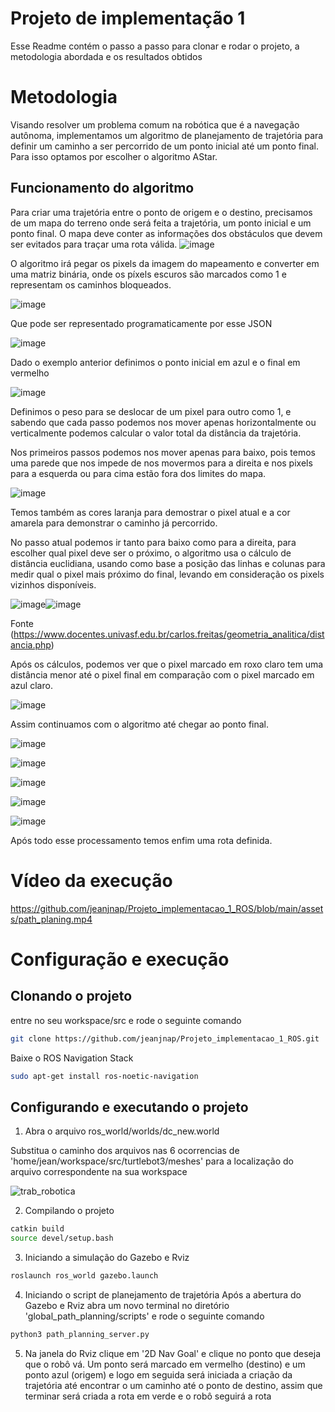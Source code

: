 # Projeto de implementação 1

Esse Readme contém o passo a passo para clonar e rodar o projeto, a metodologia abordada e os resultados obtidos

# Metodologia
Visando resolver um problema comum na robótica que é a navegação autônoma, implementamos um algoritmo de planejamento de trajetória para definir um caminho a ser percorrido de um ponto inicial até um ponto final. Para isso optamos por escolher o algoritmo AStar.

## Funcionamento do algoritmo

Para criar uma trajetória entre o ponto de origem e o destino, precisamos de um mapa do terreno onde será feita a trajetória, um ponto inicial e um ponto final. O mapa deve conter as informações dos obstáculos que devem ser evitados para traçar uma rota válida.
![image](https://github.com/jeanjnap/Projeto_implementacao_1_ROS/assets/26336215/fbc891ef-9844-44be-aa91-66ef7a2ba6de)

O algoritmo irá pegar os pixels da imagem do mapeamento e converter em uma matriz binária, onde os píxels escuros são marcados como 1 e representam os caminhos bloqueados.

![image](https://github.com/jeanjnap/Projeto_implementacao_1_ROS/assets/26336215/7d11d2b5-321a-475d-926c-d99dfcead0dc)

Que pode ser representado programaticamente por esse JSON

![image](https://github.com/jeanjnap/Projeto_implementacao_1_ROS/assets/26336215/06104b89-f185-4bd1-b03d-f5a0e22eb5fe)

Dado o exemplo anterior definimos o ponto inicial em azul e o final em vermelho

![image](https://github.com/jeanjnap/Projeto_implementacao_1_ROS/assets/26336215/8dd43ee6-a3ac-4bf4-8766-bcc9ba4ecb46)

Definimos o peso para se deslocar de um pixel para outro como 1, e sabendo que cada passo podemos nos mover apenas horizontalmente ou verticalmente podemos calcular o valor total da distância da trajetória.

Nos primeiros passos podemos nos mover apenas para baixo, pois temos uma parede que nos impede de nos movermos para a direita e nos pixels para a esquerda ou para cima estão fora dos limites do mapa.

![image](https://github.com/jeanjnap/Projeto_implementacao_1_ROS/assets/26336215/8e205405-d58c-4173-a5c0-40f01f4eff3a)

Temos também as cores laranja para demostrar o pixel atual e a cor amarela para demonstrar o caminho já percorrido.

No passo atual podemos ir tanto para baixo como para a direita, para escolher qual pixel deve ser o próximo, o algoritmo usa o cálculo de distância euclidiana, usando como base a posição das linhas e colunas para medir qual o pixel mais próximo do final, levando em consideração os pixels vizinhos disponíveis.

![image](https://github.com/jeanjnap/Projeto_implementacao_1_ROS/assets/26336215/1a4a60d1-f9e2-4da3-a683-c1199459b7d0)![image](https://github.com/jeanjnap/Projeto_implementacao_1_ROS/assets/26336215/ef4b2dc9-0947-4b27-a2e5-a42b124808b9)


Fonte (https://www.docentes.univasf.edu.br/carlos.freitas/geometria_analitica/distancia.php)

Após os cálculos, podemos ver que o pixel marcado em roxo claro tem uma distância menor até o pixel final em comparação com o pixel marcado em azul claro.

![image](https://github.com/jeanjnap/Projeto_implementacao_1_ROS/assets/26336215/71b47433-ad33-4dd0-8149-5c15d79f5a84)

Assim continuamos com o algoritmo até chegar ao ponto final.

![image](https://github.com/jeanjnap/Projeto_implementacao_1_ROS/assets/26336215/ade901ce-a922-4175-8de9-4b13068f77bf)

![image](https://github.com/jeanjnap/Projeto_implementacao_1_ROS/assets/26336215/a2eec588-0cd0-4536-9466-0357d2943934)

![image](https://github.com/jeanjnap/Projeto_implementacao_1_ROS/assets/26336215/6970bd80-21f2-40b5-8d82-7a659779d319)

![image](https://github.com/jeanjnap/Projeto_implementacao_1_ROS/assets/26336215/12c846d5-dde6-440a-acda-1217e5c4f96e)

![image](https://github.com/jeanjnap/Projeto_implementacao_1_ROS/assets/26336215/b71614f3-12bf-46f2-bd24-49f9cc5ac104)

Após todo esse processamento temos enfim uma rota definida.

# Vídeo da execução
https://github.com/jeanjnap/Projeto_implementacao_1_ROS/blob/main/assets/path_planing.mp4


# Configuração e execução
## Clonando o projeto
entre no seu workspace/src e rode o seguinte comando
```bash
git clone https://github.com/jeanjnap/Projeto_implementacao_1_ROS.git
```

Baixe o ROS Navigation Stack
```bash
sudo apt-get install ros-noetic-navigation
```

## Configurando e executando o projeto
1. Abra o arquivo 
ros_world/worlds/dc_new.world

Substitua o caminho dos arquivos nas 6 ocorrencias de 'home/jean/workspace/src/turtlebot3/meshes' para a localização do arquivo correspondente na sua workspace

![trab_robotica](https://github.com/jeanjnap/Projeto_implementacao_1_ROS/assets/26336215/a75bf981-d8f2-4d98-90f6-6a703ab50541)

2. Compilando o projeto

```bash
catkin build
source devel/setup.bash
```

3. Iniciando a simulação do Gazebo e Rviz

```bash
roslaunch ros_world gazebo.launch
```

4. Iniciando o script de planejamento de trajetória
Após a abertura do Gazebo e Rviz abra um novo terminal no diretório 'global_path_planning/scripts' e rode o seguinte comando

```bash
python3 path_planning_server.py
```

5. Na janela do Rviz clique em '2D Nav Goal' e clique no ponto que deseja que o robô vá.
Um ponto será marcado em vermelho (destino) e um ponto azul (origem) e logo em seguida será iniciada a criação da trajetória até encontrar o um caminho até o ponto de destino, assim que terminar será criada a rota em verde e o robô seguirá a rota
